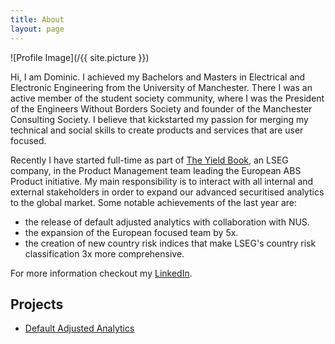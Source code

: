 ```yaml
---
title: About
layout: page
---
```

![Profile Image](/{{ site.picture }})
<!-- <figcaption class="caption">Surf </figcaption> -->

<p>Hi, I am Dominic.
I achieved my Bachelors and Masters in Electrical and Electronic Engineering from the University of Manchester. 
There I was an active member of the student society community, where I was the President of the Engineers Without Borders Society and founder of the Manchester Consulting Society.
I believe that kickstarted my passion for merging my technical and social skills to create products and services that are user focused.
</p>

<p>
Recently I have started full-time as part of <a href="https://www.yieldbook.com/">The Yield Book</a>, an LSEG company, in the Product Management team leading the European ABS Product initiative.
My main responsibility is to interact with all internal and external stakeholders in order to expand our advanced securitised analytics to the global market.
Some notable achievements of the last year are:  
</p>
<ul class="achievement-list">
<li> the release of default adjusted analytics with collaboration with NUS.</li>
<li> the expansion of the European focused team by 5x.</li>
<li> the creation of new country risk indices that make LSEG's country risk classification 3x more comprehensive. </li>
</ul>

For more information checkout my  <a href="https://www.linkedin.com/in/dominictatakis/">LinkedIn</a>.

<h2>Projects</h2>

<ul>
	<li><a href="../defaultanalytics/">Default Adjusted Analytics</a></li>
</ul>
